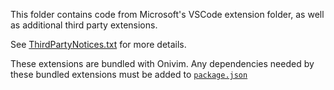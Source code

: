 This folder contains code from Microsoft's VSCode extension folder, as well as additional third party extensions.

See [ThirdPartyNotices.txt](../ThirdPartyNotices.txt) for more details.

These extensions are bundled with Onivim. Any dependencies needed by these bundled extensions must be added to [`package.json`](package.json) 
